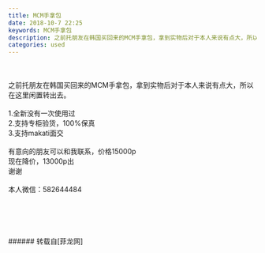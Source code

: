 ```yaml
---
title: MCM手拿包
date: 2018-10-7 22:25
keywords: MCM手拿包
description: 之前托朋友在韩国买回来的MCM手拿包，拿到实物后对于本人来说有点大，所以在这里闲置转出去。1.全新没有一次使用过2.支持专柜验货，100%保真3.支持makati面交有意向的朋友可以和我联系，价格15000p现在降价，13000p出谢谢本人微信：582644484
categories: used
---
```

<td class="t_f" id="postmessage_1969536">

<br/>
<br/>
之前托朋友在韩国买回来的MCM手拿包，拿到实物后对于本人来说有点大，所以在这里闲置转出去。<br/>
<br/>
1.全新没有一次使用过<br/>
2.支持专柜验货，100%保真<br/>
3.支持makati面交<br/>
<br/>
有意向的朋友可以和我联系，价格15000p<br/>
现在降价，13000p出<br/>
谢谢<br/>
<br/>
本人微信：582644484<br/>
<br/>
<br/>
<img alt="" border="0" class="zoom" data-cf-modified-1a03b48b2daaadad05844180-="" file="http://www.flw.ph/data/appbyme/upload/image/201810/07/ACRQvSrv6TZw.jpg" id="aimg_G8FVB" lazyloadthumb="1" onclick="" onmouseover="" src="http://www.flw.ph/data/appbyme/upload/image/201810/07/ACRQvSrv6TZw.jpg"/><br/>
<br/>
<img alt="" border="0" class="zoom" data-cf-modified-1a03b48b2daaadad05844180-="" file="http://www.flw.ph/data/appbyme/upload/image/201810/07/lj72qRwBggw2.jpg" id="aimg_EK6Wa" lazyloadthumb="1" onclick="" onmouseover="" src="http://www.flw.ph/data/appbyme/upload/image/201810/07/lj72qRwBggw2.jpg"/><br/>
<br/>
<img alt="" border="0" class="zoom" data-cf-modified-1a03b48b2daaadad05844180-="" file="http://www.flw.ph/data/appbyme/upload/image/201810/07/FvpJntCpjmy5.jpg" id="aimg_pz3Fx" lazyloadthumb="1" onclick="" onmouseover="" src="http://www.flw.ph/data/appbyme/upload/image/201810/07/FvpJntCpjmy5.jpg"/><br/>
<br/>
</td>
###### 转载自[菲龙网]